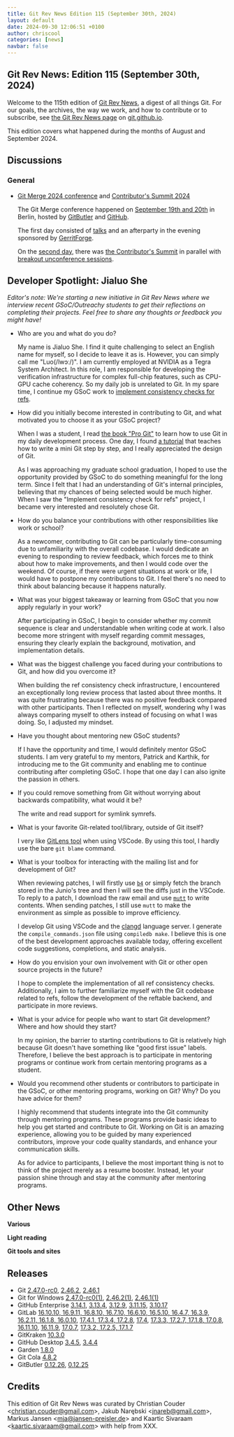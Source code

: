 ```yaml
---
title: Git Rev News Edition 115 (September 30th, 2024)
layout: default
date: 2024-09-30 12:06:51 +0100
author: chriscool
categories: [news]
navbar: false
---
```


## Git Rev News: Edition 115 (September 30th, 2024)

Welcome to the 115th edition of [Git Rev News](https://git.github.io/rev_news/rev_news/),
a digest of all things Git. For our goals, the archives, the way we work, and how to contribute or to
subscribe, see [the Git Rev News page](https://git.github.io/rev_news/rev_news/) on [git.github.io](http://git.github.io).

This edition covers what happened during the months of August and September 2024.

## Discussions

### General

* [Git Merge 2024 conference](https://git-merge.com/) and [Contributor's Summit 2024](https://lore.kernel.org/git/Zu2DmS30E0kKug2a@nand.local/)

  The Git Merge conference happened on
  [September 19th and 20th](https://github.com/git/git-merge) in
  Berlin, hosted by [GitButler](https://gitbutler.com/) and
  [GitHub](https://github.com/).

  The first day consisted of
  [talks](https://github.com/git/git-merge#day-one-talks) and an
  afterparty in the evening sponsored by
  [GerritForge](https://www.gerritforge.com/).

  On the [second day](https://github.com/git/git-merge?tab=readme-ov-file#day-two-unconference),
  there was [the Contributor's Summit](https://lore.kernel.org/git/Zu2DmS30E0kKug2a@nand.local/) in parallel
  with [breakout unconference sessions](https://github.com/git/git-merge/tree/main/breakouts).

<!---
### Reviews
-->

<!---
### Support
-->

## Developer Spotlight: Jialuo She

_Editor's note: We're starting a new initiative in Git Rev News where
 we interview recent GSoC/Outreachy students to get their reflections
 on completing their projects. Feel free to share any thoughts or
 feedback you might have!_

* Who are you and what do you do?

  My name is Jialuo She. I find it quite challenging to select an English
  name for myself, so I decide to leave it as is. However, you can simply
  call me "Luo(/lwɔː/)". I am currently employed at NVIDIA as a Tegra
  System Architect. In this role, I am responsible for developing the
  verification infrastructure for complex full-chip features, such as
  CPU-GPU cache coherency. So my daily job is unrelated to Git. In my
  spare time, I continue my GSoC work to
  [implement consistency checks for refs](https://summerofcode.withgoogle.com/programs/2024/projects/ukm4PTEF).

* How did you initially become interested in contributing to Git,
  and what motivated you to choose it as your GSoC project?

  When I was a student, I read [the book "Pro Git"](https://git-scm.com/book/en/v2)
  to learn how to use Git in my daily development process. One day, I
  found [a tutorial](https://www.leshenko.net/p/ugit/) that teaches
  how to write a mini Git step by step, and I really appreciated the
  design of Git.

  As I was approaching my graduate school graduation, I hoped to use the
  opportunity provided by GSoC to do something meaningful for the long
  term. Since I felt that I had an understanding of Git's internal
  principles, believing that my chances of being selected would be much
  higher. When I saw the "Implement consistency check for refs" project,
  I became very interested and resolutely chose Git.

* How do you balance your contributions with other responsibilities
  like work or school?

  As a newcomer, contributing to Git can be particularly time-consuming
  due to unfamiliarity with the overall codebase. I would dedicate an
  evening to responding to review feedback, which forces me to think
  about how to make improvements, and then I would code over the weekend.
  Of course, if there were urgent situations at work or life, I would have
  to postpone my contributions to Git. I feel there's no need to think
  about balancing because it happens naturally.

* What was your biggest takeaway or learning from GSoC that you now
  apply regularly in your work?

  After participating in GSoC, I begin to consider whether my commit
  sequence is clear and understandable when writing code at work. I also
  become more stringent with myself regarding commit messages, ensuring
  they clearly explain the background, motivation, and implementation
  details.

* What was the biggest challenge you faced during your contributions
   to Git, and how did you overcome it?

  When building the ref consistency check infrastructure, I encountered
  an exceptionally long review process that lasted about three months.
  It was quite frustrating because there was no positive feedback compared
  with other participants. Then I reflected on myself, wondering why I
  was always comparing myself to others instead of focusing on what I was
  doing. So, I adjusted my mindset.

* Have you thought about mentoring new GSoC students?

  If I have the opportunity and time, I would definitely mentor GSoC
  students. I am very grateful to my mentors, Patrick and Karthik, for
  introducing me to the Git community and enabling me to continue
  contributing after completing GSoC. I hope that one day I can also
  ignite the passion in others.

* If you could remove something from Git without worrying about
  backwards compatibility, what would it be?

  The write and read support for symlink symrefs.

* What is your favorite Git-related tool/library, outside of Git
  itself?

  I very like [GitLens tool](https://gitlens.amod.io/) when using
  VSCode. By using this tool, I hardly use the bare `git blame` command.

* What is your toolbox for interacting with the mailing list and for
  development of Git?

  When reviewing patches, I will firstly use [`b4`](https://b4.docs.kernel.org/en/latest/)
  or simply fetch the branch stored in the Junio's tree and then I will
  see the diffs just in the VSCode. To reply to a patch, I download the
  raw email and use [`mutt`](http://www.mutt.org/) to write contents.
  When sending patches, I still use `mutt` to make the environment as
  simple as possible to improve efficiency.

  I develop Git using VSCode and the [clangd](https://clangd.llvm.org/)
  language server. I generate the `compile_commands.json` file using
  `compiledb make`. I believe this is one of the best development
  approaches available today, offering excellent code suggestions,
  completions, and static analysis.

* How do you envision your own involvement with Git or other open
  source projects in the future?

  I hope to complete the implementation of all ref consistency checks.
  Additionally, I aim to further familiarize myself with the Git codebase
  related to refs, follow the development of the reftable backend, and
  participate in more reviews.

* What is your advice for people who want to start Git development?
  Where and how should they start?

  In my opinion, the barrier to starting contributions to Git is relatively
  high because Git doesn't have something like "good first issue" labels.
  Therefore, I believe the best approach is to participate in mentoring
  programs or continue work from certain mentoring programs as a student.

* Would you recommend other students or contributors to participate in
  the GSoC, or other mentoring programs, working on Git? Why? Do you
  have advice for them?

  I highly recommend that students integrate into the Git community
  through mentoring programs. These programs provide basic ideas to help you
  get started and contribute to Git. Working on Git is an amazing experience,
  allowing you to be guided by many experienced contributors, improve your
  code quality standards, and enhance your communication skills.

  As for advice to participants, I believe the most important thing is not to
  think of the project merely as a resume booster. Instead, let your passion
  shine through and stay at the community after mentoring programs.


## Other News

__Various__


__Light reading__

<!---
__Easy watching__
-->

__Git tools and sites__


## Releases

+ Git [2.47.0-rc0](https://public-inbox.org/git/xmqqv7yijq33.fsf@gitster.g/),
[2.46.2](https://public-inbox.org/git/xmqqa5fyytg0.fsf@gitster.g/),
[2.46.1](https://public-inbox.org/git/xmqqikuytbxd.fsf@gitster.g/)
+ Git for Windows [2.47.0-rc0(1)](https://github.com/git-for-windows/git/releases/tag/v2.47.0-rc0.windows.1),
[2.46.2(1)](https://github.com/git-for-windows/git/releases/tag/v2.46.2.windows.1),
[2.46.1(1)](https://github.com/git-for-windows/git/releases/tag/v2.46.1.windows.1)
+ GitHub Enterprise [3.14.1](https://help.github.com/enterprise-server@3.14/admin/release-notes#3.14.1),
[3.13.4](https://help.github.com/enterprise-server@3.13/admin/release-notes#3.13.4),
[3.12.9](https://help.github.com/enterprise-server@3.12/admin/release-notes#3.12.9),
[3.11.15](https://help.github.com/enterprise-server@3.11/admin/release-notes#3.11.15),
[3.10.17](https://help.github.com/enterprise-server@3.10/admin/release-notes#3.10.17)
+ GitLab [16.10.10, 16.9.11, 16.8.10, 16.7.10, 16.6.10, 16.5.10, 16.4.7, 16.3.9, 16.2.11, 16.1.8, 16.0.10](https://about.gitlab.com/releases/2024/09/25/patch-release-gitlab-16-10-10-released/),
[17.4.1, 17.3.4, 17.2.8](https://about.gitlab.com/releases/2024/09/25/patch-release-gitlab-17-4-1-released/),
[17.4](https://about.gitlab.com/releases/2024/09/19/gitlab-17-4-released/),
[17.3.3, 17.2.7, 17.1.8, 17.0.8, 16.11.10](https://about.gitlab.com/releases/2024/09/17/patch-release-gitlab-17-3-3-released/),
[16.11.9](https://about.gitlab.com/releases/2024/09/11/gitlab-16-11-9-released/),
[17.0.7](https://about.gitlab.com/releases/2024/09/11/gitlab-17-0-7-released/),
[17.3.2, 17.2.5, 17.1.7](https://about.gitlab.com/releases/2024/09/11/patch-release-gitlab-17-3-2-released/)
+ GitKraken [10.3.0](https://help.gitkraken.com/gitkraken-client/current/)
+ GitHub Desktop [3.4.5](https://desktop.github.com/release-notes/),
[3.4.4](https://desktop.github.com/release-notes/)
+ Garden [1.8.0](https://github.com/garden-rs/garden/releases/tag/v1.8.0)
+ Git Cola [4.8.2](https://github.com/git-cola/git-cola/releases/tag/v4.8.2)
+ GitButler [0.12.26](https://github.com/gitbutlerapp/gitbutler/releases/tag/release/0.12.26),
[0.12.25](https://github.com/gitbutlerapp/gitbutler/releases/tag/release/0.12.25)

## Credits

This edition of Git Rev News was curated by
Christian Couder &lt;<christian.couder@gmail.com>&gt;,
Jakub Narębski &lt;<jnareb@gmail.com>&gt;,
Markus Jansen &lt;<mja@jansen-preisler.de>&gt; and
Kaartic Sivaraam &lt;<kaartic.sivaraam@gmail.com>&gt;
with help from XXX.
